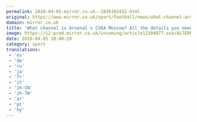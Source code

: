 ```yaml
---
permalink: 2018-04-05-mirror.co.uk--1836102432.html
original: https://www.mirror.co.uk/sport/football/news/what-channel-arsenal-v-cska-12304869
domain: mirror.co.uk
title: 'What channel is Arsenal v CSKA Moscow? All the details you need'
image: https://i2-prod.mirror.co.uk/incoming/article12304877.ece/ALTERNATES/s1200/Arsenal-v-Stoke-City-Premier-League.jpg
date: 2018-04-05 10:40:19
category: sport
translations: 
 - 'es'
 - 'de'
 - 'ru'
 - 'ja'
 - 'fr'
 - 'it'
 - 'zh-CN'
 - 'zh-TW'
 - 'ar'
 - 'pt'
 - 'hy'
---
```


